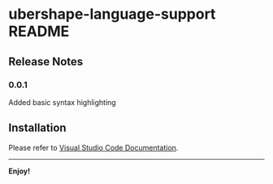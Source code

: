 # ubershape-language-support README

## Release Notes

### 0.0.1

Added basic syntax highlighting

## Installation

Please refer to [Visual Studio Code Documentation](https://code.visualstudio.com/api/working-with-extensions/publishing-extension#packaging-extensions).

-----------------------------------------------------------------------------------------------------------

**Enjoy!**
